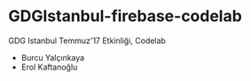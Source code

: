 # GDGIstanbul-firebase-codelab
GDG Istanbul Temmuz'17 Etkinliği, Codelab 
  - Burcu Yalçınkaya
  - Erol Kaftanoğlu

